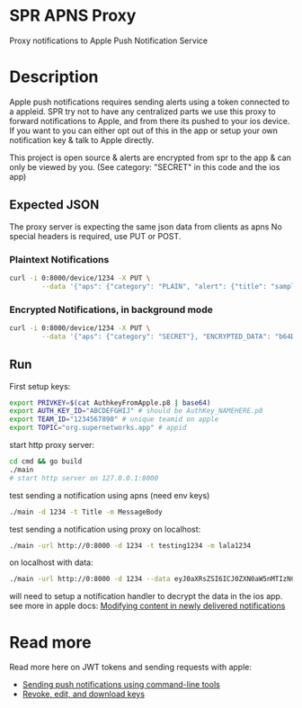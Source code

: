 # SPR APNS Proxy

Proxy notifications to Apple Push Notification Service

# Description

Apple push notifications requires sending alerts using a token connected to a appleid.
SPR try not to have any centralized parts we use this proxy to forward notifications to Apple, and from there its pushed to your ios device.
If you want to you can either opt out of this in the app or setup your own notification key & talk to Apple directly.

This project is open source & alerts are encrypted from spr to the app & can only be viewed by you.
(See category: "SECRET" in this code and the ios app)

## Expected JSON
The proxy server is expecting the same json data from clients as apns
No special headers is required, use PUT or POST.

### Plaintext Notifications
```bash
curl -i 0:8000/device/1234 -X PUT \
        --data '{"aps": {"category": "PLAIN", "alert": {"title": "sample title", "body": "babody"}}}'
```

### Encrypted Notifications, in background mode
```bash
curl -i 0:8000/device/1234 -X PUT \
        --data '{"aps": {"category": "SECRET"}, "ENCRYPTED_DATA": "b64Datahere"}'
```

## Run

First setup keys:
```bash
export PRIVKEY=$(cat AuthkeyFromApple.p8 | base64)
export AUTH_KEY_ID="ABCDEFGHIJ" # should be AuthKey_NAMEHERE.p8
export TEAM_ID="1234567890" # unique teamid on apple
export TOPIC="org.supernetworks.app" # appid
```

start http proxy server:
```bash
cd cmd && go build
./main
# start http server on 127.0.0.1:8000
```

test sending a notification using apns (need env keys)
```bash
./main -d 1234 -t Title -m MessageBody
```

test sending a notification using proxy on localhost:
```bash
./main -url http://0:8000 -d 1234 -t testing1234 -m lala1234
```

on localhost with data:
```bash
./main -url http://0:8000 -d 1234 --data eyJ0aXRsZSI6ICJ0ZXN0aW5nMTIzNCIsICJib2R5IjogImxhbGExMjM0In0K
```

will need to setup a notification handler to decrypt the data in the ios app.
see more in apple docs: [Modifying content in newly delivered notifications](https://developer.apple.com/documentation/usernotifications/modifying_content_in_newly_delivered_notifications/)

# Read more

Read more here on JWT tokens and sending requests with apple:
- [Sending push notifications using command-line tools](https://developer.apple.com/documentation/usernotifications/sending-push-notifications-using-command-line-tools#Send-a-Push-Notification-Using-a-Token)
- [Revoke, edit, and download keys](https://developer.apple.com/help/account/manage-keys/revoke-edit-and-download-keys)

